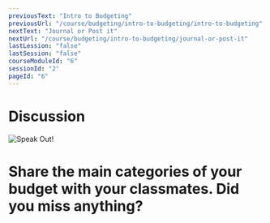 ```yaml
---
previousText: "Intro to Budgeting"
previousUrl: "/course/budgeting/intro-to-budgeting/intro-to-budgeting"
nextText: "Journal or Post it"
nextUrl: "/course/budgeting/intro-to-budgeting/journal-or-post-it"
lastLession: "false"
lastSession: "false"
courseModuleId: "6"
sessionId: "2"
pageId: "6"
---
```



# Discussion

![Speak Out!](/assets/img/lets-talk-about-it.png)

# Share the main categories of your budget with your classmates. Did you miss anything? 